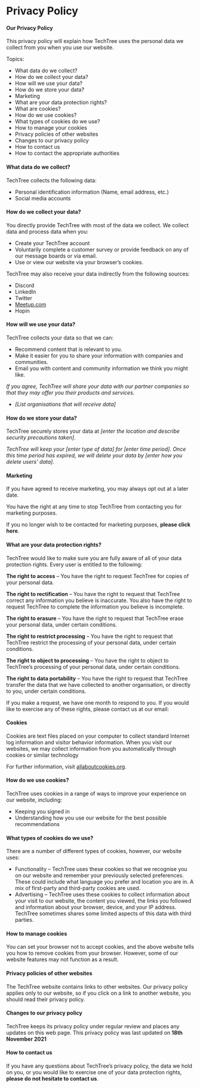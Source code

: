 # Privacy Policy

#### **Our Privacy Policy**

This privacy policy will explain how TechTree uses the personal data we collect from you when you use our website.

Topics:

* What data do we collect?
* How do we collect your data?
* How will we use your data?
* How do we store your data?
* Marketing
* What are your data protection rights?
* What are cookies?
* How do we use cookies?
* What types of cookies do we use?
* How to manage your cookies
* Privacy policies of other websites
* Changes to our privacy policy
* How to contact us
* How to contact the appropriate authorities

#### **What data do we collect?**

TechTree collects the following data:

* Personal identification information (Name, email address, etc.)
* Social media accounts

#### **How do we collect your data?**

You directly provide TechTree with most of the data we collect. We collect data and process data when you:

* Create your TechTree account
* Voluntarily complete a customer survey or provide feedback on any of our message boards or via email.
* Use or view our website via your browser’s cookies.

TechTree may also receive your data indirectly from the following sources:

* Discord
* LinkedIn
* Twitter
* [Meetup.com](http://meetup.com)
* Hopin

#### **How will we use your data?**

TechTree collects your data so that we can:

* Recommend content that is relevant to you.
* Make it easier for you to share your information with companies and communities.
* Email you with content and community information we think you might like.

_If you agree, TechTree will share your data with our partner companies so that they may offer you their products and services._

* _\[List organisations that will receive data]_

#### **How do we store your data?**

TechTree securely stores your data at _\[enter the location and describe security precautions taken]_.

_TechTree will keep your \[enter type of data] for \[enter time period]. Once this time period has expired, we will delete your data by \[enter how you delete users’ data]._

#### **Marketing**

If you have agreed to receive marketing, you may always opt out at a later date.

You have the right at any time to stop TechTree from contacting you for marketing purposes.

If you no longer wish to be contacted for marketing purposes, **please click here**.

#### **What are your data protection rights?**

TechTree would like to make sure you are fully aware of all of your data protection rights. Every user is entitled to the following:

**The right to access** – You have the right to request TechTree for copies of your personal data.

**The right to rectification** – You have the right to request that TechTree correct any information you believe is inaccurate. You also have the right to request TechTree to complete the information you believe is incomplete.

**The right to erasure** – You have the right to request that TechTree erase your personal data, under certain conditions.

**The right to restrict processing** – You have the right to request that TechTree restrict the processing of your personal data, under certain conditions.

**The right to object to processing** – You have the right to object to TechTree’s processing of your personal data, under certain conditions.

**The right to data portability** – You have the right to request that TechTree transfer the data that we have collected to another organisation, or directly to you, under certain conditions.

If you make a request, we have one month to respond to you. If you would like to exercise any of these rights, please contact us at our email:

#### **Cookies**

Cookies are text files placed on your computer to collect standard Internet log information and visitor behavior information. When you visit our websites, we may collect information from you automatically through cookies or similar technology

For further information, visit [allaboutcookies.org](http://allaboutcookies.org).

#### **How do we use cookies?**

TechTree uses cookies in a range of ways to improve your experience on our website, including:

* Keeping you signed in
* Understanding how you use our website for the best possible recommendations

#### **What types of cookies do we use?**

There are a number of different types of cookies, however, our website uses:

* Functionality – TechTree uses these cookies so that we recognise you on our website and remember your previously selected preferences. These could include what language you prefer and location you are in. A mix of first-party and third-party cookies are used.
* Advertising – TechTree uses these cookies to collect information about your visit to our website, the content you viewed, the links you followed and information about your browser, device, and your IP address. TechTree sometimes shares some limited aspects of this data with third parties.

#### **How to manage cookies**

You can set your browser not to accept cookies, and the above website tells you how to remove cookies from your browser. However, some of our website features may not function as a result.

#### **Privacy policies of other websites**

The TechTree website contains links to other websites. Our privacy policy applies only to our website, so if you click on a link to another website, you should read their privacy policy.

#### **Changes to our privacy policy**

TechTree keeps its privacy policy under regular review and places any updates on this web page. This privacy policy was last updated on **18th November 2021**

#### **How to contact us**

If you have any questions about TechTree’s privacy policy, the data we hold on you, or you would like to exercise one of your data protection rights, **please do not hesitate to contact us**.
